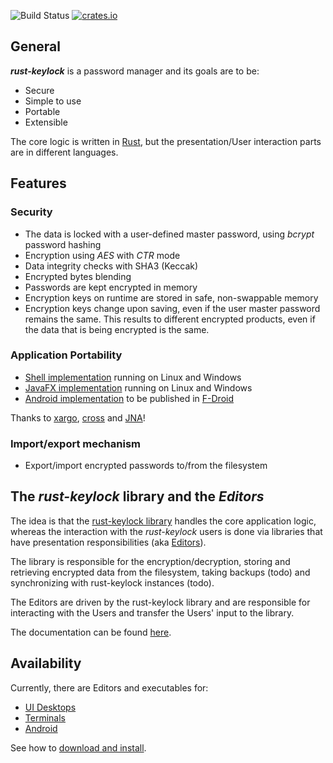 ![Build Status](https://travis-ci.org/rust-keylock/rust-keylock-lib.svg?branch=master)
[![crates.io](https://img.shields.io/crates/v/rust_keylock.svg)](https://crates.io/crates/rust_keylock)

## General

___rust-keylock___ is a password manager and its goals are to be:

* Secure
* Simple to use
* Portable
* Extensible

The core logic is written in [Rust](https://www.rust-lang.org), but the presentation/User interaction parts are in different languages.

## Features

### Security

 * The data is locked with a user-defined master password, using _bcrypt_ password hashing
 * Encryption using _AES_ with _CTR_ mode
 * Data integrity checks with SHA3 (Keccak)
 * Encrypted bytes blending
 * Passwords are kept encrypted in memory
 * Encryption keys on runtime are stored in safe, non-swappable memory
 * Encryption keys change upon saving, even if the user master password remains the same. This results to different encrypted products, even if the data that is being encrypted is the same.
 
### Application Portability

 * [Shell implementation](https://github.com/rust-keylock/rust-keylock-shell) running on Linux and Windows
 * [JavaFX implementation](https://github.com/rust-keylock/rust-keylock-ui) running on Linux and Windows
 * [Android implementation](https://github.com/rust-keylock/rust-keylock-android) to be published in [F-Droid](https://gitlab.com/fdroid/fdroiddata/merge_requests/2668)

Thanks to [xargo](https://github.com/japaric/xargo), [cross](https://github.com/japaric/cross) and [JNA](https://github.com/java-native-access/jna)!
 
### Import/export mechanism

 * Export/import encrypted passwords to/from the filesystem

## The _rust-keylock_ library and the _Editors_

The idea is that the [rust-keylock library](https://github.com/rust-keylock/rust-keylock-lib) handles the core application logic, whereas the interaction with the _rust-keylock_ users is done via libraries that have presentation responsibilities (aka [Editors](https://rust-keylock.github.io/rust-keylock-lib/rust_keylock/trait.Editor.html)).

The library is responsible for the encryption/decryption, storing and retrieving encrypted data from the filesystem, taking backups (todo) and synchronizing with rust-keylock instances (todo).

The Editors are driven by the rust-keylock library and are responsible for interacting with the Users and transfer the Users' input to the library.

The documentation can be found [here](https://rust-keylock.github.io/rust-keylock-lib/rust_keylock/).

## Availability

Currently, there are Editors and executables for:

* [UI Desktops](https://github.com/rust-keylock/rust-keylock-ui)
* [Terminals](https://github.com/rust-keylock/rust-keylock-shell)
* [Android](https://github.com/rust-keylock/rust-keylock-android)

See how to [download and install](https://rust-keylock.github.io/download/rkl/).
